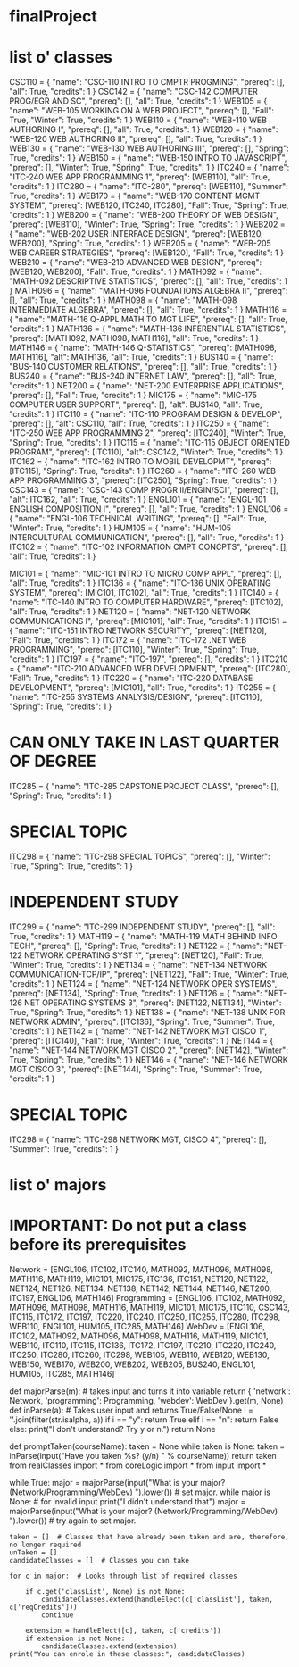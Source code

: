 # finalProject
# list o' classes
CSC110 = {
    "name": "CSC-110 INTRO TO CMPTR PROGMING",
    "prereq": [],
    "all": True,
    "credits": 1
}
CSC142 = {
    "name": "CSC-142 COMPUTER PROG/EGR AND SC",
    "prereq": [],
    "all": True,
    "credits": 1
}
WEB105 = {
    "name": "WEB-105 WORKING ON A WEB PROJECT",
    "prereq": [],
    "Fall": True,
    "Winter": True,
    "credits": 1
}
WEB110 = {
    "name": "WEB-110 WEB AUTHORING I",
    "prereq": [],
    "all": True,
    "credits": 1
}
WEB120 = {
    "name": "WEB-120 WEB AUTHORING II",
    "prereq": [],
    "all": True,
    "credits": 1
}
WEB130 = {
    "name": "WEB-130 WEB AUTHORING III",
    "prereq": [],
    "Spring": True,
    "credits": 1
}
WEB150 = {
    "name": "WEB-150 INTRO TO JAVASCRIPT",
    "prereq": [],
    "Winter": True,
    "Spring": True,
    "credits": 1
}
ITC240 = {
    "name": "ITC-240 WEB APP PROGRAMMING 1",
    "prereq": [WEB110],
    "all": True,
    "credits": 1
}
ITC280 = {
    "name": "ITC-280",
    "prereq": [WEB110],
    "Summer": True,
    "credits": 1
}
WEB170 = {
    "name": "WEB-170 CONTENT MGMT SYSTEM",
    "prereq": [WEB120, ITC240, ITC280],
    "Fall": True,
    "Spring": True,
    "credits": 1
}
WEB200 = {
    "name": "WEB-200 THEORY OF WEB DESIGN",
    "prereq": [WEB110],
    "Winter": True,
    "Spring": True,
    "credits": 1
}
WEB202 = {
    "name": "WEB-202 USER INTERFACE DESIGN",
    "prereq": [WEB120, WEB200],
    "Spring": True,
    "credits": 1
}
WEB205 = {
    "name": "WEB-205 WEB CAREER STRATEGIES",
    "prereq": [WEB120],
    "Fall": True,
    "credits": 1
}
WEB210 = {
    "name": "WEB-210 ADVANCED WEB DESIGN",
    "prereq": [WEB120, WEB200],
    "Fall": True,
    "credits": 1
}
MATH092 = {
    "name": "MATH-092 DESCRIPTIVE STATISTICS",
    "prereq": [],
    "all": True,
    "credits": 1
}
MATH096 = {
    "name": "MATH-096 FOUNDATIONS ALGEBRA II",
    "prereq": [],
    "all": True,
    "credits": 1
}
MATH098 = {
    "name": "MATH-098 INTERMEDIATE ALGEBRA",
    "prereq": [],
    "all": True,
    "credits": 1
}
MATH116 = {
    "name": "MATH-116 Q-APPL MATH TO MGT LIFE",
    "prereq": [],
    "all": True,
    "credits": 1
}
MATH136 = {
    "name": "MATH-136 INFERENTIAL STATISTICS",
    "prereq": [MATH092, MATH098, MATH116],
    "all": True,
    "credits": 1
}
MATH146 = {
    "name": "MATH-146 Q-STATISTICS",
    "prereq": [MATH098, MATH116],
    "alt": MATH136,
    "all": True,
    "credits": 1
}
BUS140 = {
    "name": "BUS-140 CUSTOMER RELATIONS",
    "prereq": [],
    "all": True,
    "credits": 1
}
BUS240 = {
    "name": "BUS-240 iNTERNET LAW",
    "prereq": [],
    "all": True,
    "credits": 1
}
NET200 = {
    "name": "NET-200 ENTERPRISE APPLICATIONS",
    "prereq": [],
    "Fall": True,
    "credits": 1
}
MIC175 = {
    "name": "MIC-175 COMPUTER USER SUPPORT",
    "prereq": [],
    "alt": BUS140,
    "all": True,
    "credits": 1
}
ITC110 = {
    "name": "ITC-110 PROGRAM DESIGN & DEVELOP",
    "prereq": [],
    "alt": CSC110,
    "all": True,
    "credits": 1
}
ITC250 = {
    "name": "ITC-250 WEB APP PROGRAMMING 2",
    "prereq": [ITC240],
    "Winter": True,
    "Spring": True,
    "credits": 1
}
ITC115 = {
    "name": "ITC-115 OBJECT ORIENTED PROGRAM",
    "prereq": [ITC110],
    "alt": CSC142,
    "Winter": True,
    "credits": 1
}
ITC162 = {
    "name": "ITC-162 INTRO TO MOBIL DEVELOPMT",
    "prereq": [ITC115],
    "Spring": True,
    "credits": 1
}
ITC260 = {
    "name": "ITC-260 WEB APP PROGRAMMING 3",
    "prereq": [ITC250],
    "Spring": True,
    "credits": 1
}
CSC143 = {
    "name": "CSC-143 COMP PROGR II/ENGIN/SCI",
    "prereq": [],
    "alt": ITC162,
    "all": True,
    "credits": 1
}
ENGL101 = {
    "name": "ENGL-101 ENGLISH COMPOSITION I",
    "prereq": [],
    "all": True,
    "credits": 1
}
ENGL106 = {
    "name": "ENGL-106 TECHNICAL WRITING",
    "prereq": [],
    "Fall": True,
    "Winter": True,
    "credits": 1
}
HUM105 = {
    "name": "HUM-105 INTERCULTURAL COMMUNICATION",
    "prereq": [],
    "all": True,
    "credits": 1
}
ITC102 = {
    "name": "ITC-102 INFORMATION CMPT CONCPTS",
    "prereq": [],
    "all": True,
    "credits": 1
}

MIC101 = {
    "name": "MIC-101 INTRO TO MICRO COMP APPL",
    "prereq": [],
    "all": True,
    "credits": 1
}
ITC136 = {
    "name": "ITC-136 UNIX OPERATING SYSTEM",
    "prereq": [MIC101, ITC102],
    "all": True,
    "credits": 1
}
ITC140 = {
    "name": "ITC-140 INTRO TO COMPUTER HARDWARE",
    "prereq": [ITC102],
    "all": True,
    "credits": 1
}
NET120 = {
    "name": "NET-120 NETWORK COMMUNICATIONS I",
    "prereq": [MIC101],
    "all": True,
    "credits": 1
}
ITC151 = {
    "name": "ITC-151 INTRO NETWORK SECURITY",
    "prereq": [NET120],
    "Fall": True,
    "credits": 1
}
ITC172 = {
    "name": "ITC-172 .NET WEB PROGRAMMING",
    "prereq": [ITC110],
    "Winter": True,
    "Spring": True,
    "credits": 1
}
ITC197 = {
    "name": "ITC-197",
    "prereq": [],
    "credits": 1
}
ITC210 = {
    "name": "ITC-210 ADVANCED WEB DEVELOPMENT",
    "prereq": [ITC280],
    "Fall": True,
    "credits": 1
}
ITC220 = {
    "name": "ITC-220 DATABASE DEVELOPMENT",
    "prereq": [MIC101],
    "all": True,
    "credits": 1
}
ITC255 = {
    "name": "ITC-255 SYSTEMS ANALYSIS/DESIGN",
    "prereq": [ITC110],
    "Spring": True,
    "credits": 1
}
# CAN ONLY TAKE IN LAST QUARTER OF DEGREE
ITC285 = {
    "name": "ITC-285 CAPSTONE PROJECT CLASS",
    "prereq": [],
    "Spring": True,
    "credits": 1
}
# SPECIAL TOPIC
ITC298 = {
    "name": "ITC-298 SPECIAL TOPICS",
    "prereq": [],
    "Winter": True,
    "Spring": True,
    "credits": 1
}
# INDEPENDENT STUDY
ITC299 = {
    "name": "ITC-299 INDEPENDENT STUDY",
    "prereq": [],
    "all": True,
    "credits": 1
}
MATH119 = {
    "name": "MATH-119 MATH BEHIND INFO TECH",
    "prereq": [],
    "Spring": True,
    "credits": 1
}
NET122 = {
    "name": "NET-122 NETWORK OPERATING SYST 1",
    "prereq": [NET120],
    "Fall": True,
    "Winter": True,
    "credits": 1
}
NET134 = {
    "name": "NET-134 NETWORK COMMUNICATION-TCP/IP",
    "prereq": [NET122],
    "Fall": True,
    "Winter": True,
    "credits": 1
}
NET124 = {
    "name": "NET-124 NETWORK OPER SYSTEMS",
    "prereq": [NET134],
    "Spring": True,
    "credits": 1
}
NET126 = {
    "name": "NET-126 NET OPERATING SYSTEMS 3",
    "prereq": [NET122, NET134],
    "Winter": True,
    "Spring": True,
    "credits": 1
}
NET138 = {
    "name": "NET-138 UNIX FOR NETWORK ADMIN",
    "prereq": [ITC136],
    "Spring": True,
    "Summer": True,
    "credits": 1
}
NET142 = {
    "name": "NET-142 NETWORK MGT CISCO 1",
    "prereq": [ITC140],
    "Fall": True,
    "Winter": True,
    "credits": 1
}
NET144 = {
    "name": "NET-144 NETWORK MGT CISCO 2",
    "prereq": [NET142],
    "Winter": True,
    "Spring": True,
    "credits": 1
}
NET146 = {
    "name": "NET-146 NETWORK MGT CISCO 3",
    "prereq": [NET144],
    "Spring": True,
    "Summer": True,
    "credits": 1
}
# SPECIAL TOPIC
ITC298 = {
    "name": "ITC-298 NETWORK MGT, CISCO 4",
    "prereq": [],
    "Summer": True,
    "credits": 1
}

# list o' majors
# IMPORTANT: Do not put a class before its prerequisites
Network = [ENGL106, ITC102, ITC140, MATH092, MATH096, MATH098, MATH116, MATH119, MIC101, MIC175, ITC136, ITC151, NET120, NET122, NET124, NET126, NET134, NET138, NET142, NET144, NET146, NET200, ITC197, ENGL106, MATH146]
Programming = [ENGL106, ITC102, MATH092, MATH096, MATH098, MATH116, MATH119, MIC101, MIC175, ITC110, CSC143, ITC115, ITC172, ITC197, ITC220, ITC240, ITC250, ITC255, ITC280, ITC298, WEB110, ENGL101, HUM105, ITC285, MATH146]
WebDev = [ENGL106, ITC102, MATH092, MATH096, MATH098, MATH116, MATH119, MIC101, WEB110, ITC110, ITC115, ITC136, ITC172, ITC197, ITC210, ITC220, ITC240, ITC250, ITC280, ITC260, ITC298, WEB105, WEB110, WEB120, WEB130, WEB150, WEB170, WEB200, WEB202, WEB205, BUS240, ENGL101, HUM105, ITC285, MATH146]

def majorParse(m):  # takes input and turns it into variable
    return {
        'network': Network,
        'programming': Programming,
        'webdev': WebDev
    }.get(m, None)
def inParse(a):  # Takes user input and returns True/False/None
    i = ''.join(filter(str.isalpha, a))
    if i == "y":
        return True
    elif i == "n":
        return False
    else:
        print("I don't understand? Try y or n.")
        return None

def promptTaken(courseName):
    taken = None
    while taken is None:
        taken = inParse(input("Have you taken %s? (y/n) " % courseName))
    return taken
from realClasses import *
from coreLogic import *
from input import *

while True:
    major = majorParse(input("What is your major? (Network/Programming/WebDev) ").lower())  # set major.
    while major is None:  # for invalid input
        print("I didn't understand that")
        major = majorParse(input("What is your major? (Network/Programming/WebDev) ").lower())  # try again to set major.

    taken = []  # Classes that have already been taken and are, therefore, no longer required
    unTaken = []
    candidateClasses = []  # Classes you can take

    for c in major:  # Looks through list of required classes

        if c.get('classList', None) is not None:
            candidateClasses.extend(handleElect(c['classList'], taken, c['reqCredits']))
            continue

        extension = handleElect([c], taken, c['credits'])
        if extension is not None:
            candidateClasses.extend(extension)
    print("You can enrole in these classes:", candidateClasses)
